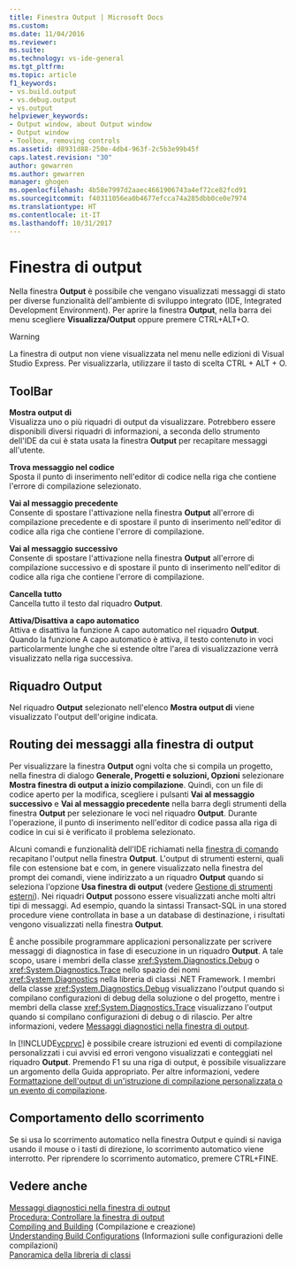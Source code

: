 ```yaml
---
title: Finestra Output | Microsoft Docs
ms.custom: 
ms.date: 11/04/2016
ms.reviewer: 
ms.suite: 
ms.technology: vs-ide-general
ms.tgt_pltfrm: 
ms.topic: article
f1_keywords:
- vs.build.output
- vs.debug.output
- vs.output
helpviewer_keywords:
- Output window, about Output window
- Output window
- Toolbox, removing controls
ms.assetid: d8931d88-250e-4db4-963f-2c5b3e99b45f
caps.latest.revision: "30"
author: gewarren
ms.author: gewarren
manager: ghogen
ms.openlocfilehash: 4b58e7997d2aaec4661906743a4ef72ce82fcd91
ms.sourcegitcommit: f40311056ea0b4677efcca74a285dbb0ce0e7974
ms.translationtype: HT
ms.contentlocale: it-IT
ms.lasthandoff: 10/31/2017
---
```

# <a name="output-window"></a>Finestra di output
Nella finestra **Output** è possibile che vengano visualizzati messaggi di stato per diverse funzionalità dell'ambiente di sviluppo integrato (IDE, Integrated Development Environment). Per aprire la finestra **Output**, nella barra dei menu scegliere **Visualizza/Output** oppure premere CTRL+ALT+O.  
  
> [!WARNING]
>  La finestra di output non viene visualizzata nel menu nelle edizioni di Visual Studio Express. Per visualizzarla, utilizzare il tasto di scelta CTRL + ALT + O.  
  
## <a name="toolbar"></a>ToolBar  
 **Mostra output di**  
 Visualizza uno o più riquadri di output da visualizzare. Potrebbero essere disponibili diversi riquadri di informazioni, a seconda dello strumento dell'IDE da cui è stata usata la finestra **Output** per recapitare messaggi all'utente.  
  
 **Trova messaggio nel codice**  
 Sposta il punto di inserimento nell'editor di codice nella riga che contiene l'errore di compilazione selezionato.  
  
 **Vai al messaggio precedente**  
 Consente di spostare l'attivazione nella finestra **Output** all'errore di compilazione precedente e di spostare il punto di inserimento nell'editor di codice alla riga che contiene l'errore di compilazione.  
  
 **Vai al messaggio successivo**  
 Consente di spostare l'attivazione nella finestra **Output** all'errore di compilazione successivo e di spostare il punto di inserimento nell'editor di codice alla riga che contiene l'errore di compilazione.  
  
 **Cancella tutto**  
 Cancella tutto il testo dal riquadro **Output**.  
  
 **Attiva/Disattiva a capo automatico**  
 Attiva e disattiva la funzione A capo automatico nel riquadro **Output**. Quando la funzione A capo automatico è attiva, il testo contenuto in voci particolarmente lunghe che si estende oltre l'area di visualizzazione verrà visualizzato nella riga successiva.  
  
## <a name="output-pane"></a>Riquadro Output  
 Nel riquadro **Output** selezionato nell'elenco **Mostra output di** viene visualizzato l'output dell'origine indicata.  
  
## <a name="routing-messages-to-the-output-window"></a>Routing dei messaggi alla finestra di output  
 Per visualizzare la finestra **Output** ogni volta che si compila un progetto, nella finestra di dialogo **Generale, Progetti e soluzioni, Opzioni** selezionare **Mostra finestra di output a inizio compilazione**. Quindi, con un file di codice aperto per la modifica, scegliere i pulsanti **Vai al messaggio successivo** e **Vai al messaggio precedente** nella barra degli strumenti della finestra **Output** per selezionare le voci nel riquadro **Output**. Durante l'operazione, il punto di inserimento nell'editor di codice passa alla riga di codice in cui si è verificato il problema selezionato.  
  
 Alcuni comandi e funzionalità dell'IDE richiamati nella [finestra di comando](../../ide/reference/command-window.md) recapitano l'output nella finestra **Output**. L'output di strumenti esterni, quali file con estensione bat e com, in genere visualizzato nella finestra del prompt dei comandi, viene indirizzato a un riquadro **Output** quando si seleziona l'opzione **Usa finestra di output** (vedere [Gestione di strumenti esterni](../../ide/managing-external-tools.md)). Nei riquadri **Output** possono essere visualizzati anche molti altri tipi di messaggi. Ad esempio, quando la sintassi Transact-SQL in una stored procedure viene controllata in base a un database di destinazione, i risultati vengono visualizzati nella finestra **Output**.  
  
 È anche possibile programmare applicazioni personalizzate per scrivere messaggi di diagnostica in fase di esecuzione in un riquadro **Output**. A tale scopo, usare i membri della classe <xref:System.Diagnostics.Debug> o <xref:System.Diagnostics.Trace> nello spazio dei nomi <xref:System.Diagnostics> nella libreria di classi .NET Framework. I membri della classe <xref:System.Diagnostics.Debug> visualizzano l'output quando si compilano configurazioni di debug della soluzione o del progetto, mentre i membri della classe <xref:System.Diagnostics.Trace> visualizzano l'output quando si compilano configurazioni di debug o di rilascio. Per altre informazioni, vedere [Messaggi diagnostici nella finestra di output](../../debugger/diagnostic-messages-in-the-output-window.md).  
  
 In [!INCLUDE[vcprvc](../../code-quality/includes/vcprvc_md.md)]  è possibile creare istruzioni ed eventi di compilazione personalizzati i cui avvisi ed errori vengono visualizzati e conteggiati nel riquadro **Output**. Premendo F1 su una riga di output, è possibile visualizzare un argomento della Guida appropriato. Per altre informazioni, vedere [Formattazione dell'output di un'istruzione di compilazione personalizzata o un evento di compilazione](/cpp/ide/formatting-the-output-of-a-custom-build-step-or-build-event).  
  
## <a name="scrolling-behavior"></a>Comportamento dello scorrimento  
 Se si usa lo scorrimento automatico nella finestra Output e quindi si naviga usando il mouse o i tasti di direzione, lo scorrimento automatico viene interrotto. Per riprendere lo scorrimento automatico, premere CTRL+FINE.  
  
## <a name="see-also"></a>Vedere anche  
 [Messaggi diagnostici nella finestra di output](../../debugger/diagnostic-messages-in-the-output-window.md)   
 [Procedura: Controllare la finestra di output](http://msdn.microsoft.com/Library/91aebd15-8854-4a7a-9f7d-57376fb4e858)   
 [Compiling and Building](../../ide/compiling-and-building-in-visual-studio.md)  (Compilazione e creazione)  
 [Understanding Build Configurations](../../ide/understanding-build-configurations.md)  (Informazioni sulle configurazioni delle compilazioni)  
 [Panoramica della libreria di classi](/dotnet/standard/class-library-overview)
